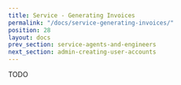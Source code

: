 ```yaml
---
title: Service - Generating Invoices
permalink: "/docs/service-generating-invoices/"
position: 28
layout: docs
prev_section: service-agents-and-engineers
next_section: admin-creating-user-accounts
---
```


TODO
